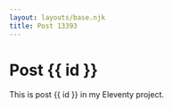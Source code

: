 ```yaml
---
layout: layouts/base.njk
title: Post 13393
---
```


# Post {{ id }}

This is post {{ id }} in my Eleventy project.
